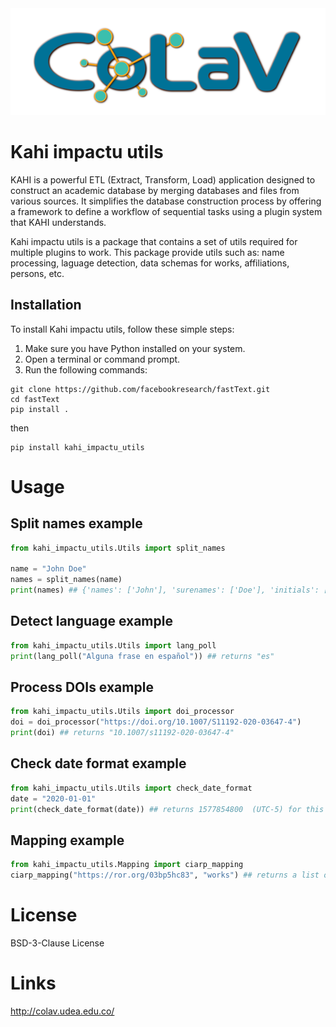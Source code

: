 
<center><img src="https://raw.githubusercontent.com/colav/colav.github.io/master/img/Logo.png"/></center>

# Kahi impactu utils 
KAHI is a powerful ETL (Extract, Transform, Load) application designed to construct an academic database by merging databases and files from various sources. It simplifies the database construction process by offering a framework to define a workflow of sequential tasks using a plugin system that KAHI understands.

Kahi impactu utils is a package that contains a set of utils required for multiple plugins to work.
This package provide utils such as: name processing, laguage detection, data schemas for works, affiliations, persons, etc.

## Installation

To install Kahi impactu utils, follow these simple steps:

1. Make sure you have Python installed on your system.
2. Open a terminal or command prompt.
3. Run the following commands:

```shell
git clone https://github.com/facebookresearch/fastText.git
cd fastText
pip install .
```

then

```shell
pip install kahi_impactu_utils
```


# Usage
## Split names example
```python
from kahi_impactu_utils.Utils import split_names

name = "John Doe"
names = split_names(name)
print(names) ## {'names': ['John'], 'surenames': ['Doe'], 'initials': ['J']}
```

## Detect language example
```python
from kahi_impactu_utils.Utils import lang_poll
print(lang_poll("Alguna frase en español")) ## returns "es"
```

## Process DOIs example
```python
from kahi_impactu_utils.Utils import doi_processor
doi = doi_processor("https://doi.org/10.1007/S11192-020-03647-4")
print(doi) ## returns "10.1007/s11192-020-03647-4"
```

## Check date format example
```python
from kahi_impactu_utils.Utils import check_date_format
date = "2020-01-01"
print(check_date_format(date)) ## returns 1577854800  (UTC-5) for this date
```

## Mapping example
```python
from kahi_impactu_utils.Mapping import ciarp_mapping
ciarp_mapping("https://ror.org/03bp5hc83", "works") ## returns a list of categories for the entity works
```

# License
BSD-3-Clause License 

# Links
http://colav.udea.edu.co/



